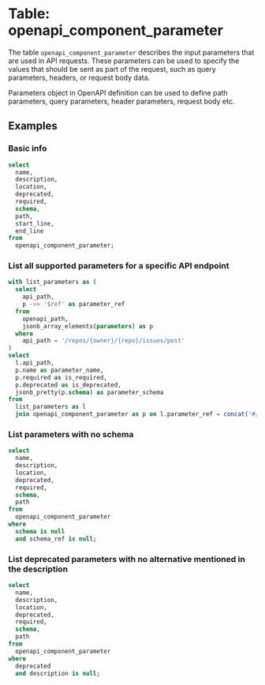 # Table: openapi_component_parameter

The table `openapi_component_parameter` describes the input parameters that are used in API requests. These parameters can be used to specify the values that should be sent as part of the request, such as query parameters, headers, or request body data.

Parameters object in OpenAPI definition can be used to define path parameters, query parameters, header parameters, request body etc.

## Examples

### Basic info

```sql
select
  name,
  description,
  location,
  deprecated,
  required,
  schema,
  path,
  start_line,
  end_line
from
  openapi_component_parameter;
```

### List all supported parameters for a specific API endpoint

```sql
with list_parameters as (
  select
    api_path,
    p ->> '$ref' as parameter_ref
  from
    openapi_path,
    jsonb_array_elements(parameters) as p
  where
    api_path = '/repos/{owner}/{repo}/issues/post'
)
select
  l.api_path,
  p.name as parameter_name,
  p.required as is_required,
  p.deprecated as is_deprecated,
  jsonb_pretty(p.schema) as parameter_schema
from
  list_parameters as l
  join openapi_component_parameter as p on l.parameter_ref = concat('#/components/parameters/', p.name);
```

### List parameters with no schema

```sql
select
  name,
  description,
  location,
  deprecated,
  required,
  schema,
  path
from
  openapi_component_parameter
where
  schema is null
  and schema_ref is null;
```

### List deprecated parameters with no alternative mentioned in the description

```sql
select
  name,
  description,
  location,
  deprecated,
  required,
  schema,
  path
from
  openapi_component_parameter
where
  deprecated
  and description is null;
```
